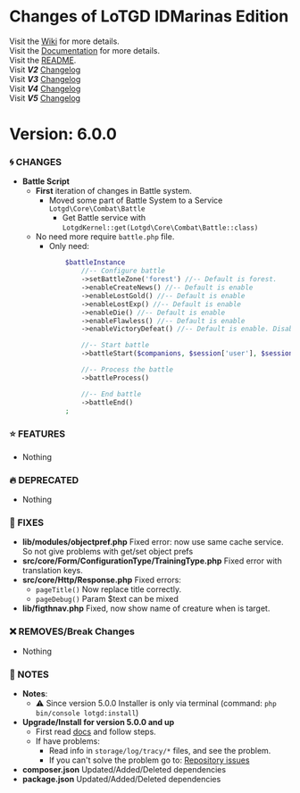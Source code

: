 # Changes of LoTGD IDMarinas Edition

Visit the [Wiki](https://github.com/idmarinas/lotgd-game/wiki) for more details.  
Visit the [Documentation](https://idmarinas.github.io/lotgd-game/) for more details.  
Visit the [README](https://github.com/idmarinas/lotgd-game/blob/master/README.md).   
Visit **_V2_** [Changelog](https://github.com/idmarinas/lotgd-game/blob/master/CHANGELOG-V2.md)  
Visit **_V3_** [Changelog](https://github.com/idmarinas/lotgd-game/blob/master/CHANGELOG-V3.md)  
Visit **_V4_** [Changelog](https://github.com/idmarinas/lotgd-game/blob/master/CHANGELOG-V4.md)  
Visit **_V5_** [Changelog](https://github.com/idmarinas/lotgd-game/blob/master/CHANGELOG-V5.md)  

# Version: 6.0.0

### :cyclone: CHANGES

-   **Battle Script**
    -   **First** iteration of changes in Battle system.
        -   Moved some part of Battle System to a Service `Lotgd\Core\Combat\Battle`
            -   Get Battle service with `LotgdKernel::get(Lotgd\Core\Combat\Battle::class)`
    -   No need more require `battle.php` file.
        -   Only need:
            ```php
                $battleInstance
                    //-- Configure battle
                    ->setBattleZone('forest') //-- Default is forest.
                    ->enableCreateNews() //-- Default is enable
                    ->enableLostGold() //-- Default is enable
                    ->enableLostExp() //-- Default is enable
                    ->enableDie() //-- Default is enable
                    ->enableFlawless() //-- Default is enable
                    ->enableVictoryDefeat() //-- Default is enable. Disable if you want simulate battle

                    //-- Start battle
                    ->battleStart($companions, $session['user'], $session['buffslist'] ?? [])

                    //-- Process the battle
                    ->battleProcess()

                    //-- End battle
                    ->battleEnd()
                ;
            ```

### :star: FEATURES

-   Nothing

### :fire: DEPRECATED

-   Nothing

### :wrench: FIXES

-   **lib/modules/objectpref.php** Fixed error: now use same cache service. So not give problems with get/set object prefs
-   **src/core/Form/ConfigurationType/TrainingType.php** Fixed error with translation keys.
-   **src/core/Http/Response.php**  Fixed errors:
    -   `pageTitle()` Now replace title correctly.
    -   `pageDebug()` Param $text can be mixed
-   **lib/figthnav.php** Fixed, now show name of creature when is target.

### :x: REMOVES/Break Changes

-   Nothing

### :notebook: NOTES

-   **Notes**:
    -   :warning: Since version 5.0.0 Installer is only via terminal (command: `php bin/console lotgd:install`)
-   **Upgrade/Install for version 5.0.0 and up**
    -   First read [docs](https://github.com/idmarinas/lotgd-game/wiki/Skeleton) and follow steps.
    -   If have problems:
        -   Read info in `storage/log/tracy/*` files, and see the problem.
        -   If you can't solve the problem go to: [Repository issues](https://github.com/idmarinas/lotgd-game/issues)
-   **composer.json** Updated/Added/Deleted dependencies
-   **package.json** Updated/Added/Deleted dependencies
